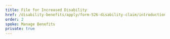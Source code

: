 ```yaml
---
title: File for Increased Disability
href: /disability-benefits/apply/form-526-disability-claim/introduction
order: 2
spoke: Manage Benefits
private: true
---
```

